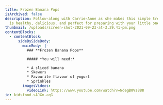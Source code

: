 ```yaml
---
title: Frozen Banana Pops
isArchived: false
description: Follow-along with Carrie-Anne as she makes this simple treat that
  is healthy, delicious, and perfect for preparing with your little ones.
thumbnail: /uploads/screen-shot-2021-09-23-at-3.29.41-pm.png
contentBlocks:
  - contentBlock:
      sideBySideBody:
        mainBody: |-
          ### **Frozen Banana Pops**

          ##### *You will need:*

          * A sliced banana
          * Skewers 
          * Favourite flavour of yogurt
          * Sprinkles
        imagesVideos:
          videoLink: https://www.youtube.com/watch?v=NdegB0Vs888
id: kidsfood-sAJXm-aqG
---
```

